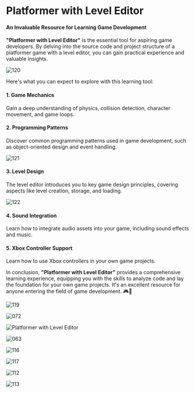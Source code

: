# Platformer with Level Editor

#### An Invaluable Resource for Learning Game Development



**"Platformer with Level Editor"** is the essential tool for aspiring game developers. By delving into the source code and project structure of a platformer game with a level editor, you can gain practical experience and valuable insights.

![120](https://github.com/JoeLumbley/Platformer-with-Level-Editor/assets/77564255/d80e852d-693c-49bc-a99a-b689bec5a909)



Here's what you can expect to explore with this learning tool:

#### 1. Game Mechanics
Gain a deep understanding of physics, collision detection, character movement, and game loops.

#### 2. Programming Patterns
Discover common programming patterns used in game development, such as object-oriented design and event handling.


![121](https://github.com/JoeLumbley/Platformer-with-Level-Editor/assets/77564255/91ba51c1-1771-4af8-8a26-d779aec29802)


#### 3. Level Design
The level editor introduces you to key game design principles, covering aspects like level creation, storage, and loading.


![122](https://github.com/JoeLumbley/Platformer-with-Level-Editor/assets/77564255/15c20881-5bf5-44fe-90d4-f18513783a63)





#### 4. Sound Integration
Learn how to integrate audio assets into your game, including sound effects and music.

#### 5. Xbox Controller Support
Learn how to use Xbox controllers in your own game projects.

In conclusion, **"Platformer with Level Editor"** provides a comprehensive learning experience, equipping you with the skills to analyze code and lay the foundation for your own game projects. It's an excellent resource for anyone entering the field of game development. 🎮🚀



![119](https://github.com/JoeLumbley/Platformer-with-Level-Editor/assets/77564255/b721f630-2858-4722-b1d4-d627dbae58d2)



![072](https://github.com/JoeLumbley/Platformer-with-Level-Editor/assets/77564255/c4ae4c4c-7641-4a9f-96d5-c19805fdcc01)





![Platformer with Level Editor](https://github.com/JoeLumbley/Platformer-with-Level-Editor/assets/77564255/9c8fc9e2-5e4f-4f1f-a544-8b5b3a6ad385)

![063](https://github.com/JoeLumbley/Platformer-with-Level-Editor/assets/77564255/c55ed39f-9a4e-43d6-84a0-f5c364f224d9)











![116](https://github.com/JoeLumbley/Platformer-with-Level-Editor/assets/77564255/4267a304-2e41-405b-9050-0be3b53e23ef)


![117](https://github.com/JoeLumbley/Platformer-with-Level-Editor/assets/77564255/011d4e8b-b16d-4d6c-a48e-323fdaa8d6fa)
















![112](https://github.com/JoeLumbley/Platformer-with-Level-Editor/assets/77564255/1ed456d4-9e1e-4b3c-b335-ae719f763bbc)










![113](https://github.com/JoeLumbley/Platformer-with-Level-Editor/assets/77564255/4500a6da-5f13-4eb8-8eb2-11bbdabcc503)
